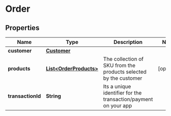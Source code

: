 

# Order

## Properties

Name | Type | Description | Notes
------------ | ------------- | ------------- | -------------
**customer** | [**Customer**](Customer.md) |  | 
**products** | [**List&lt;OrderProducts&gt;**](OrderProducts.md) | The collection of SKU from the products selected by the customer |  [optional]
**transactionId** | **String** | Its a unique identifier for the transaction/payment on your app | 




